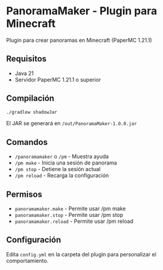 # PanoramaMaker - Plugin para Minecraft

Plugin para crear panoramas en Minecraft (PaperMC 1.21.1)

## Requisitos

-   Java 21
-   Servidor PaperMC 1.21.1 o superior

## Compilación

```bash
./gradlew shadowJar
```

El JAR se generará en `/out/PanoramaMaker-1.0.0.jar`

## Comandos

-   `/panoramamaker` o `/pm` - Muestra ayuda
-   `/pm make` - Inicia una sesión de panorama
-   `/pm stop` - Detiene la sesión actual
-   `/pm reload` - Recarga la configuración

## Permisos

-   `panoramamaker.make` - Permite usar /pm make
-   `panoramamaker.stop` - Permite usar /pm stop
-   `panoramamaker.reload` - Permite usar /pm reload

## Configuración

Edita `config.yml` en la carpeta del plugin para personalizar el comportamiento.
